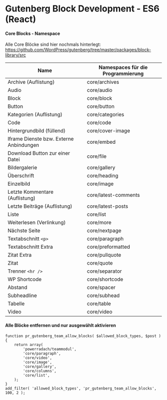 # Gutenberg Block Development - ES6 (React)

#### Core Blocks - Namespace 
Alle Core Blöcke sind  hier nochmals hinterlegt: https://github.com/WordPress/gutenberg/tree/master/packages/block-library/src 

| Name  |  Namespaces für die Programmierung |
|--|--|
| Archive (Auflistung) | core/archives   |
| Audio | core/audio   |
| Block | core/block   |
| Button | core/button   |
| Kategorien (Auflistung) | core/categories   |
| Code | core/code   |
| Hintergrundbild (füllend) | core/cover-image   |
| Iframe Dienste bzw. Externe Anbindungen | core/embed   |
| Download Button zur einer Datei | core/file   |
| Bildergalerie| core/gallery   |
| Überschrift | core/heading   |
| Einzelbild | core/image   |
| Letzte Kommentare (Auflistung) | core/latest-comments   |
| Letzte Beiträge (Auflistung) | core/latest-posts   |
| Liste | core/list   |
| Weiterlesen (Verlinkung) | core/more   |
| Nächste Seite | core/nextpage   |
| Textabschnitt `<p>` | core/paragraph   |
| Textabschnitt Extra | core/preformatted   |
| Zitat Extra | core/pullquote   | 
| Zitat  | core/quote   | 
| Trenner `<hr />`  | core/separator   | 
| WP Shortcode | core/shortcode   | 
| Abstand | core/spacer   | 
| Subheadline | core/subhead   | 
| Tabelle | core/table   | 
| Video | core/video   | 



#### Alle Blöcke entfernen und nur ausgewählt aktivieren

      

    function pr_gutenberg_team_allow_blocks( $allowed_block_types, $post ) {
	    return array(   
		    'powerradach/teammodul',
		    'core/paragraph',
		    'core/video',
		    'core/image',
		    'core/gallery',
		    'core/columns',
		    'core/list',
	    );
    }
    add_filter( 'allowed_block_types', 'pr_gutenberg_team_allow_blocks', 100, 2 );

